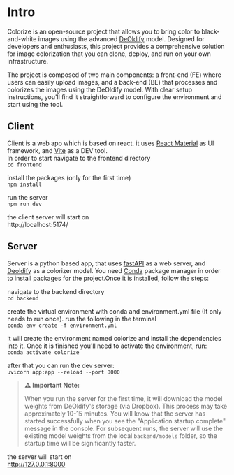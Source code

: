# Intro

Colorize is an open-source project that allows you to bring color to black-and-white images using the advanced [DeOldify](https://github.com/jantic/DeOldify) model. Designed for developers and enthusiasts, this project provides a comprehensive solution for image colorization that you can clone, deploy, and run on your own infrastructure.

The project is composed of two main components: a front-end (FE) where users can easily upload images, and a back-end (BE) that processes and colorizes the images using the DeOldify model. With clear setup instructions, you'll find it straightforward to configure the environment and start using the tool.

## Client

Client is a web app which is based on react. it uses [React Material](https://mui.com/) as UI framework, and [Vite](https://vitejs.dev/) as a DEV tool.  
In order to start navigate to the frontend directory  
`cd frontend`

install the packages (only for the first time)  
`npm install`

run the server  
`npm run dev`

the client server will start on  
http://localhost:5174/

## Server

Server is a python based app, that uses [fastAPI](https://fastapi.tiangolo.com/) as a web server, and [Deoldify](https://github.com/jantic/DeOldify) as a colorizer model.
You need [Conda](https://conda.io/projects/conda/en/latest/index.html) package manager in order to install packages for the project.Once it is installed, follow the steps:

navigate to the backend directory  
`cd backend`

create the virtual environment with conda and environment.yml file (It only needs to run once). run the following in the terminal  
`conda env create -f environment.yml`

it will create the environment named colorize and install the dependencies into it. Once it is finished you'll need to activate the environment, run:  
`conda activate colorize`

after that you can run the dev server:  
`uvicorn app:app --reload --port 8000`

> **⚠️ Important Note:**
>
> When you run the server for the first time, it will download the model weights from DeOldify's storage (via Dropbox). This process may take approximately 10-15 minutes. You will know that the server has started successfully when you see the "Application startup complete" message in the console. For subsequent runs, the server will use the existing model weights from the local `backend/models` folder, so the startup time will be significantly faster.

the server will start on  
http://127.0.0.1:8000

